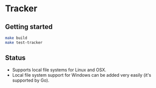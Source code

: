 # Tracker

## Getting started

```bash
make build
make test-tracker
```

## Status

- Supports local file systems for Linux and OSX.
- Local file system support for Windows can be added very easily (it's supported by Go).
